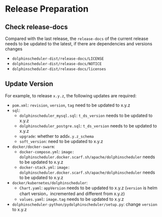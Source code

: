 # Release Preparation

## Check release-docs

Compared with the last release, the `release-docs` of the current release needs to be updated to the latest, if there are dependencies and versions changes

 - `dolphinscheduler-dist/release-docs/LICENSE`
 - `dolphinscheduler-dist/release-docs/NOTICE`
 - `dolphinscheduler-dist/release-docs/licenses`

## Update Version

For example, to release `x.y.z`, the following updates are required:

 - `pom.xml`: `revision`, `version`, `tag` need to be updated to x.y.z
 - `sql`:
   - `dolphinscheduler_mysql.sql`: `t_ds_version` needs to be updated to x.y.z
   - `dolphinscheduler_postgre.sql`: `t_ds_version` needs to be updated to x.y.z
   - `upgrade`: whether to add`x.y.z_schema`
   - `soft_version`: need to be updated to x.y.z
 - `docker/docker-swarm`:
   - `docker-compose.yml`: `image: dolphinscheduler.docker.scarf.sh/apache/dolphinscheduler` needs to be updated to x.y.z
   - `docker-stack.yml`: `image: dolphinscheduler.docker.scarf.sh/apache/dolphinscheduler` needs to be updated to x.y.z
 - `docker/kubernetes/dolphinscheduler`:
   - `Chart.yaml`: `appVersion` needs to be updated to x.y.z (`version` is helm chart version，incremented and different from x.y.z)
   - `values.yaml`: `image.tag` needs to be updated to x.y.z
  - `dolphinscheduler-python/pydolphinscheduler/setup.py`: change `version` to x.y.z
